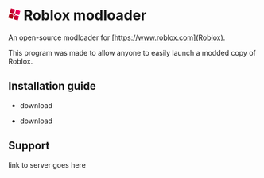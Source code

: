 <img src="GitHub Files/Images/modloader.png" height="24"/> Roblox modloader
================================================================

An open-source modloader for [https://www.roblox.com](Roblox).

This program was made to allow anyone to easily launch a modded copy of Roblox.


Installation guide
----------------------------------------------------------------

- download
+ download



Support
----------------------------------------------------------------
link to server goes here